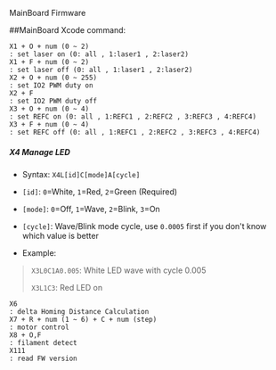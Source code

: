 MainBoard Firmware

##MainBoard Xcode command:
```
X1 + O + num (0 ~ 2)                                                           : set laser on (0: all , 1:laser1 , 2:laser2)
X1 + F + num (0 ~ 2)                                                           : set laser off (0: all , 1:laser1 , 2:laser2)
X2 + O + num (0 ~ 255)                                                         : set IO2 PWM duty on
X2 + F                                                                         : set IO2 PWM duty off
X3 + O + num (0 ~ 4)                                                           : set REFC on (0: all , 1:REFC1 , 2:REFC2 , 3:REFC3 , 4:REFC4)
X3 + F + num (0 ~ 4)                                                           : set REFC off (0: all , 1:REFC1 , 2:REFC2 , 3:REFC3 , 4:REFC4)
```

##### X4 Manage LED

* Syntax: `X4L[id]C[mode]A[cycle]`

* `[id]`: `0`=White, `1`=Red, `2`=Green (Required)
* `[mode]`: `0`=Off, `1`=Wave, `2`=Blink, `3`=On
* `[cycle]`: Wave/Blink mode cycle, use `0.0005` first if you don't know which value is better

* Example:

> `X3L0C1A0.005`: White LED wave with cycle 0.005
>
> `X3L1C3`: Red LED on

```
X6                                                                             : delta Homing Distance Calculation
X7 + R + num (1 ~ 6) + C + num (step)                                          : motor control 
X8 + O,F                                                                       : filament detect 
X111                                                                           : read FW version
```


